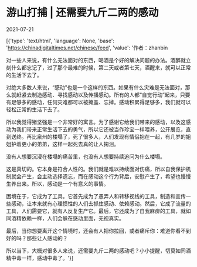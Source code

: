 # 游山打捕 | 还需要九斤二两的感动

2021-07-21

[{'type': 'text/html', 'language': None, 'base': 'https://chinadigitaltimes.net/chinese/feed', 'value': '作者：zhanbin

对一些人来说，有什么无法面对的东西，喝酒是个好的解决问题的办法。酒醉就立刻什么都忘记了，过了那个最难的时候，第二天或者第七天，酒醒来，就可以正常的生活下去了。

对绝大多数人来说，“感动”也是一个这样的东西。如果有什么灾难是无法面对，那么就赶紧去制造感动、寻找感动以及传播感动。所有的人都“自觉行动”起来，只要有足够多的感动，任何灾难都可以被掩盖、忘掉。感动积累得足够多，我们就可以轻松正常的生活下去了。

所以我觉得猪坚强是一个非常好的寓言。为了感谢它给我们带来的感动，以及这感动为我们带来正常生活下去的勇气，所以它还被当作珍宝一样喂养，公开展览，直到送终。再比泉州的楼塌了，死了很多人，人们发现有情侣抱在一起，有几岁的姐姐护着更小的弟弟，这样一起死去真的让人掬泪。

没有人想要沉浸在楼塌的痛苦里，也没有人想要持续追问为什么楼塌。

这是真切的。它本身是符合人性的。我们就是难以持续面对伤痛，所以自我保护机制就会产生，会主动选择遗忘，而在感动这个行为背后，安慰产生了，希望也慢慢生养出来。所以，感动是一个有意义的事情。

困境在于，它成为了工具。它首先成为了愚弄人和转移视线的工具，制造和宣传一些感动，让本来就有心理惯性的人们去抓住感动、依赖感动。然后，它成了流量的工具，人们需要它，就有人反复生产它。最后，它还成为了自我麻痹的工具，就如同酒精依赖一样，人们会躲在感动里面，无视真实。

最后，当你想要离开这个情境时，还会有人把你拉回，或者痛斥你：难道你看不到好的吗？那些让人感动的？

所以当下，大概对很多人来说，还需要九斤二两的感动吧？小小提醒，切莫如同酒精中毒一样，感动中毒了。'}]